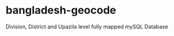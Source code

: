 bangladesh-geocode
==================

Division, District and Upazila level fully mapped mySQL Database
